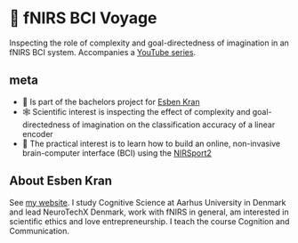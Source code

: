 # 🧠 fNIRS BCI Voyage
Inspecting the role of complexity and goal-directedness of imagination in an fNIRS BCI system. Accompanies a [YouTube series](https://www.youtube.com/channel/UCvgUdk8C-PGobbY6o6eoKkA).

## meta
- 📜 Is part of the bachelors project for [Esben Kran](https://kran.ai)
- 🕸 Scientific interest is inspecting the effect of complexity and goal-directedness of imagination on the classification accuracy of a linear encoder
- 🔨 The practical interest is to learn how to build an online, non-invasive brain-computer interface (BCI) using the [NIRSport2](https://nirx.net/nirsport)

## About Esben Kran
See [my website](https://kran.ai). I study Cognitive Science at Aarhus University in Denmark and lead NeuroTechX Denmark, work with fNIRS in general, am interested in scientific ethics and love entrepreneurship. I teach the course Cognition and Communication.

